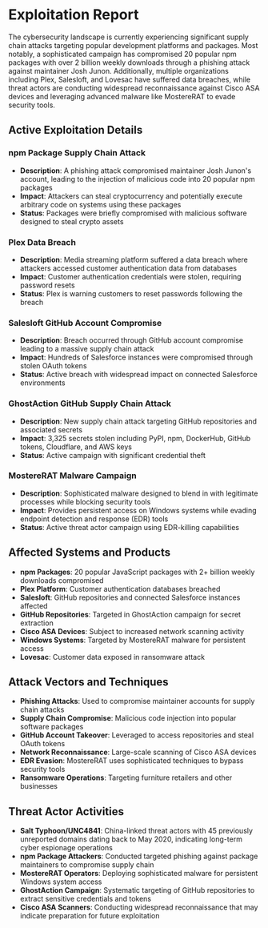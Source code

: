 # Exploitation Report

The cybersecurity landscape is currently experiencing significant supply chain attacks targeting popular development platforms and packages. Most notably, a sophisticated campaign has compromised 20 popular npm packages with over 2 billion weekly downloads through a phishing attack against maintainer Josh Junon. Additionally, multiple organizations including Plex, Salesloft, and Lovesac have suffered data breaches, while threat actors are conducting widespread reconnaissance against Cisco ASA devices and leveraging advanced malware like MostereRAT to evade security tools.

## Active Exploitation Details

### npm Package Supply Chain Attack
- **Description**: A phishing attack compromised maintainer Josh Junon's account, leading to the injection of malicious code into 20 popular npm packages
- **Impact**: Attackers can steal cryptocurrency and potentially execute arbitrary code on systems using these packages
- **Status**: Packages were briefly compromised with malicious software designed to steal crypto assets

### Plex Data Breach
- **Description**: Media streaming platform suffered a data breach where attackers accessed customer authentication data from databases
- **Impact**: Customer authentication credentials were stolen, requiring password resets
- **Status**: Plex is warning customers to reset passwords following the breach

### Salesloft GitHub Account Compromise
- **Description**: Breach occurred through GitHub account compromise leading to a massive supply chain attack
- **Impact**: Hundreds of Salesforce instances were compromised through stolen OAuth tokens
- **Status**: Active breach with widespread impact on connected Salesforce environments

### GhostAction GitHub Supply Chain Attack
- **Description**: New supply chain attack targeting GitHub repositories and associated secrets
- **Impact**: 3,325 secrets stolen including PyPI, npm, DockerHub, GitHub tokens, Cloudflare, and AWS keys
- **Status**: Active campaign with significant credential theft

### MostereRAT Malware Campaign
- **Description**: Sophisticated malware designed to blend in with legitimate processes while blocking security tools
- **Impact**: Provides persistent access on Windows systems while evading endpoint detection and response (EDR) tools
- **Status**: Active threat actor campaign using EDR-killing capabilities

## Affected Systems and Products

- **npm Packages**: 20 popular JavaScript packages with 2+ billion weekly downloads compromised
- **Plex Platform**: Customer authentication databases breached
- **Salesloft**: GitHub repositories and connected Salesforce instances affected
- **GitHub Repositories**: Targeted in GhostAction campaign for secret extraction
- **Cisco ASA Devices**: Subject to increased network scanning activity
- **Windows Systems**: Targeted by MostereRAT malware for persistent access
- **Lovesac**: Customer data exposed in ransomware attack

## Attack Vectors and Techniques

- **Phishing Attacks**: Used to compromise maintainer accounts for supply chain attacks
- **Supply Chain Compromise**: Malicious code injection into popular software packages
- **GitHub Account Takeover**: Leveraged to access repositories and steal OAuth tokens
- **Network Reconnaissance**: Large-scale scanning of Cisco ASA devices
- **EDR Evasion**: MostereRAT uses sophisticated techniques to bypass security tools
- **Ransomware Operations**: Targeting furniture retailers and other businesses

## Threat Actor Activities

- **Salt Typhoon/UNC4841**: China-linked threat actors with 45 previously unreported domains dating back to May 2020, indicating long-term cyber espionage operations
- **npm Package Attackers**: Conducted targeted phishing against package maintainers to compromise supply chain
- **MostereRAT Operators**: Deploying sophisticated malware for persistent Windows system access
- **GhostAction Campaign**: Systematic targeting of GitHub repositories to extract sensitive credentials and tokens
- **Cisco ASA Scanners**: Conducting widespread reconnaissance that may indicate preparation for future exploitation